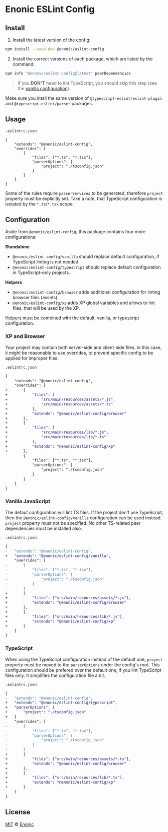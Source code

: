 Enonic ESLint Config
===

## Install

1. Install the latest version of the config:

```sh
npm install --save-dev @enonic/eslint-config
```

2. Install the correct versions of each package, which are listed by the command:

```sh
npm info "@enonic/eslint-config@latest" peerDependencies
```

> If you __DON'T__ need to lint TypeScript, you should skip this step (see the [vanilla configuration](#vanilla-javascript)).

Make sure you intall the same version of `@typescript-eslint/eslint-plugin` and `@typescript-eslint/parser` packages.


## Usage

`.eslintrc.json`
```
{
    "extends": "@enonic/eslint-config",
    "overrides": [
        {
            "files": ["*.ts", "*.tsx"],
            "parserOptions": {
                "project": "./tsconfig.json"
            }
        }
    ]
}
```

Some of the rules require `parserServices` to be generated, therefore `project` property must be explicitly set. Take a note, that TypeScript configuration is isolated by the `*.ts`/`*.tsx` scope.

## Configuration

Aside from `@enonic/eslint-config`, this package contains four more configurations:

  __Standalone__
* `@enonic/eslint-config/vanilla` should replace default configuration, if TypeScript linting is not needed.
* `@enonic/eslint-config/typescript` should replace default configuration in TypeScript-only projects.

__Helpers__
* `@enonic/eslint-config/browser` adds additional configuration for linting browser files (assets).
* `@enonic/eslint-config/xp` adds XP global variables and allows to lint files, that will be used by the XP.

Helpers must be combined with the default, vanilla, or typescript configuration.

### XP and Browser

Your project may contain both server-side and client-side files. In this case, it might be reasonable to use overrides, to prevent specific config to be applied for improper files:

`.eslintrc.json`
```diff
{
    "extends": "@enonic/eslint-config",
    "overrides": [
+       {
+           "files": [
+               "src/main/resources/assets/*.js",
+               "src/main/resources/assets/*.ts"
+           ],
+           "extends": "@enonic/eslint-config/browser"
+       },
+       {
+           "files": [
+               "src/main/resources/lib/*.js",
+               "src/main/resources/lib/*.ts"
+           ],
+           "extends": "@enonic/eslint-config/xp"
+       },
        {
            "files": ["*.ts", "*.tsx"],
            "parserOptions": {
                "project": "./tsconfig.json"
            }
        }
    ]
}
```

### Vanilla JavaScript

The defaut configuration will lint TS files. If the project don't use TypeScript, then the `@enonic/eslint-config/vanilla` configuration can be used instead. `project` property must not be specified. No other TS-related peer dependencies must be installed also.

`.eslintrc.json`
```diff
{
-   "extends": "@enonic/eslint-config",
+   "extends": "@enonic/eslint-config/vanilla",
    "overrides": [
-       {
-           "files": ["*.ts", "*.tsx"],
-           "parserOptions": {
-               "project": "./tsconfig.json"
-           }
-       }
+       {
+           "files": ["src/main/resources/assets/*.js"],
+           "extends": "@enonic/eslint-config/browser"
+       },
+       {
+           "files": ["src/main/resources/lib/*.js"],
+           "extends": "@enonic/eslint-config/xp"
+       }
    ]
}
```

### TypeScript

When using the TypeScript configuration instead of the default one, `project` property must be moved to the `parserOptions` under the config's root. This configuration should be prefered over the default one, if you lint TypeScript files only. It simplifies the configuration file a bit.

`.eslintrc.json`
```diff
{
-   "extends": "@enonic/eslint-config",
+   "extends": "@enonic/eslint-config/typescript",
+   "parserOptions": {
+       "project": "./tsconfig.json"
+   }
    "overrides": [
-       {
-           "files": ["*.ts", "*.tsx"],
-           "parserOptions": {
-               "project": "./tsconfig.json"
-           }
-       }
+       {
+           "files": ["src/main/resources/assets/*.ts"],
+           "extends": "@enonic/eslint-config/browser"
+       },
+       {
+           "files": ["src/main/resources/lib/*.ts"],
+           "extends": "@enonic/eslint-config/xp"
+       }
    ]
}
```

## License

[MIT](LICENSE) © [Enonic](https://enonic.com)

